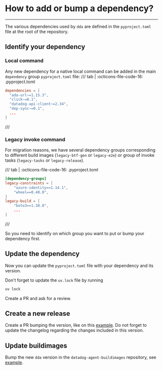 # How to add or bump a dependency?

-----

The various dependencies used by `dda` are defined in the `pyproject.toml` file at the root of the repository.

## Identify your dependency

### Local command

Any new dependency for a native local command can be added in the main  `dependency` group `pyproject.toml` file:
/// tab | :octicons-file-code-16: .pyproject.toml
```toml
dependencies = [
  "ada-url~=1.15.3",
  "click~=8.1",
  "datadog-api-client~=2.34",
  "dep-sync~=0.1",
  ...
]
```
///

### Legacy invoke command

For migration reasons, we have several dependency groups corresponding to different build images (`legacy-btf-gen` or `legacy-e2e`) or group of invoke tasks (`legacy-tasks` or `legacy-release`). 

/// tab | :octicons-file-code-16: .pyproject.toml
```toml
[dependency-groups]
legacy-constraints = [
    "azure-identity==1.14.1",
    "wheel==0.40.0",
]
legacy-build = [
    "boto3==1.38.8",
    ...   
]
```
///

So you need to identify on which group you want to put or bump your dependency first.

## Update the dependency

Now you can update the `pyproject.toml` file with your dependency and its version.

Don't forget to update the `uv.lock` file by running
```bash
uv lock
```
Create a PR and ask for a review.

## Create a new release

Create a PR bumping the version, like on this [example](https://github.com/DataDog/datadog-agent-dev/pull/110).
Do not forget to update the changelog regarding the changes included in this version.

## Update buildimages

Bump the new `dda` version in the `datadog-agent-buildimages` repository, see [example](https://github.com/DataDog/datadog-agent-buildimages/pull/856).
